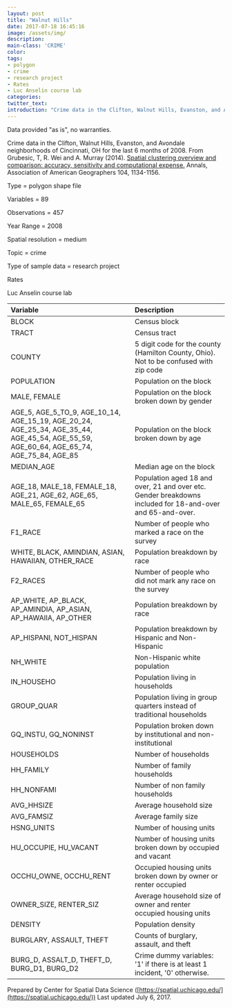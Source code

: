 ```yaml
---
layout: post
title: "Walnut Hills"
date: 2017-07-18 16:45:16
image: /assets/img/
description:
main-class: 'CRIME'
color:
tags:
- polygon
- crime
- research project
- Rates
- Luc Anselin course lab
categories:
twitter_text:
introduction: "Crime data in the Clifton, Walnut Hills, Evanston, and Avondale neighborhoods of Cincinnati, OH for the last 6 months of 2008."
---
```

<script>
  var map = L.map('map').setView([28.601151, 84.115914], 6);
  L.tileLayer('https://api.tiles.mapbox.com/v4/{id}/{z}/{x}/{y}.png?access_token=pk.eyJ1IjoibWFwYm94IiwiYSI6ImNpejY4NXVycTA2emYycXBndHRqcmZ3N3gifQ.rJcFIG214AriISLbB6B5aw', { <!--this is the URL for the walnut_hills Geojson-->
		maxZoom: 18,
		attribution: 'Map data &copy; <a href="http://openstreetmap.org">OpenStreetMap</a> contributors, ' +
			'<a href="http://creativecommons.org/licenses/by-sa/2.0/">CC-BY-SA</a>, ' +
			'Imagery © <a href="http://mapbox.com">Mapbox</a>',
		id: 'mapbox.light'
	}).addTo(map);

  // load GeoJSON from an external file
  // load GeoJSON from an external file
  $.getJSON("../walnut_hills.geojson",function(data){
    // add GeoJSON layer to the map once the file is loaded
    L.geoJson(data).addTo(map);
  });

</script>

Data provided "as is", no warranties.

Crime data in the Clifton, Walnut Hills, Evanston, and Avondale neighborhoods of Cincinnati, OH for the last 6 months of 2008. From Grubesic, T, R. Wei and A. Murray (2014). [Spatial clustering overview and comparison: accuracy, sensitivity and computational expense.](http://www.tandfonline.com/doi/full/10.1080/00045608.2014.958389) Annals, Association of American Geographers 104, 1134-1156.


 Type = polygon shape file

 Variables = 89

 Observations = 457

 Year Range = 2008

 Spatial resolution = medium

 Topic = crime

 Type of sample data = research project

 Rates

 Luc Anselin course lab

|Variable|Description|
|:-------|:----------|
|BLOCK|Census block|
|TRACT|Census tract|
|COUNTY|5 digit code for the county (Hamilton County, Ohio). Not to be confused with zip code|
|POPULATION|Population on the block|
|MALE, FEMALE|Population on the block broken down by gender|
|AGE\_5, AGE\_5\_TO\_9, AGE\_10\_14, AGE\_15\_19, AGE\_20\_24, AGE\_25\_34, AGE\_35\_44, AGE\_45\_54, AGE\_55\_59, AGE\_60\_64, AGE\_65\_74, AGE\_75\_84, AGE\_85|Population on the block broken down by age|
|MEDIAN\_AGE|Median age on the block|
|AGE\_18, MALE\_18, FEMALE\_18, AGE\_21, AGE\_62, AGE\_65, MALE\_65, FEMALE\_65|Population aged 18 and over, 21 and over etc. Gender breakdowns included for 18-and-over and 65-and-over.|
|F1\_RACE|Number of people who marked a race on the survey|
|WHITE, BLACK, AMINDIAN, ASIAN, HAWAIIAN, OTHER\_RACE|Population breakdown by race|
|F2\_RACES|Number of people who did not mark any race on the survey|
|AP\_WHITE, AP\_BLACK, AP\_AMINDIA, AP\_ASIAN, AP\_HAWAIIA, AP\_OTHER|Population breakdown by race|
|AP\_HISPANI, NOT\_HISPAN|Population breakdown by Hispanic and Non-Hispanic|
|NH\_WHITE|Non-Hispanic white population|
|IN\_HOUSEHO|Population living in households|
|GROUP\_QUAR|Population living in group quarters instead of traditional households|
|GQ\_INSTU, GQ\_NONINST|Population broken down by institutional and non-institutional|
|HOUSEHOLDS|Number of households|
|HH\_FAMILY|Number of family households|
|HH\_NONFAMI|Number of non family households|
|AVG\_HHSIZE|Average household size|
|AVG\_FAMSIZ|Average family size|
|HSNG\_UNITS|Number of housing units|
|HU\_OCCUPIE, HU\_VACANT|Number of housing units broken down by occupied and vacant|
|OCCHU\_OWNE, OCCHU\_RENT|Occupied housing units broken down by owner or renter occupied|
|OWNER\_SIZE, RENTER\_SIZ|Average household size of owner and renter occupied housing units|
|DENSITY|Population density|
|BURGLARY, ASSAULT, THEFT|Counts of burglary, assault, and theft|
|BURG\_D, ASSALT\_D, THEFT\_D, BURG\_D1, BURG\_D2|Crime dummy variables: '1' if there is at least 1 incident, '0' otherwise.|

Prepared by Center for Spatial Data Science ([https://spatial.uchicago.edu/](https://spatial.uchicago.edu/))
 Last updated July 6, 2017.
